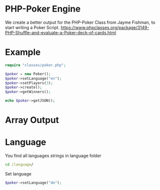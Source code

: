 # PHP-Poker Engine
We create a better output for the PHP-Poker Class from Jayme Fishman, to start writing a Poker Script.
https://www.phpclasses.org/package/3149-PHP-Shuffle-and-evaluate-a-Poker-deck-of-cards.html

# Example
```php
require "classes/poker.php";

$poker = new Poker();
$poker->setLanguage("en");
$poker->setPlayers(3);
$poker->create();
$poker->getWinners();

echo $poker->getJSON();
```

# Array Output

# Language
You find all languages strings in language folder
```bat
cd /language/
```

Set language
```php
$poker->setLanguage("de");
```
